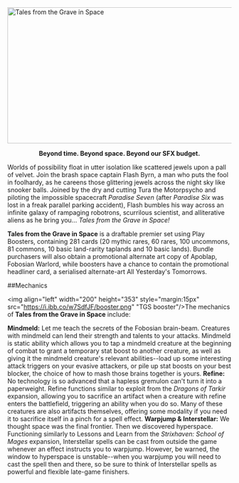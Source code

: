 <img src="https://grapplex.github.io/sets/TGS-files/logo.png" alt="Tales from the Grave in Space" width="520" height="306">

**<p style="text-align: center;">Beyond time. Beyond space. Beyond our SFX budget.</p>**

Worlds of possibility float in utter isolation like scattered jewels upon a pall of velvet. Join the brash space captain Flash Byrn, a man who puts the fool in foolhardy, as he careens those glittering jewels across the night sky like snooker balls. Joined by the dry and cutting Tura the Motorpsycho and piloting the impossible spacecraft *Paradise Seven* (after *Paradise Six* was lost in a freak parallel parking accident), Flash bumbles his way across an infinite galaxy of rampaging robotrons, scurrilous scientist, and alliterative aliens as he bring you... *Tales from the Grave in Space!* 

**Tales from the Grave in Space** is a draftable premier set using Play Boosters, containing 281 cards (20 mythic rares, 60 rares, 100 uncommons, 81 commons, 10 basic land-rarity taplands and 10 basic lands). Bundle purchasers will also obtain a promotional alternate art copy of Apoblap, Fobosian Warlord, while boosters have a chance to contain the promotional headliner card, a serialised alternate-art All Yesterday's Tomorrows.

##Mechanics

<img align="left" width="200" height="353" style="margin:15px" src="https://i.ibb.co/w7SdfJF/booster.png" "TGS booster"/>The mechanics of **Tales from the Grave in Space** include:

**Mindmeld:** Let me teach the secrets of the Fobosian brain-beam. Creatures with mindmeld can lend their strength and talents to your attacks. Mindmeld is static ability which allows you to tap a mindmeld creature at the beginning of combat to grant a temporary stat boost to another creature, as well as giving it the mindmeld creature's relevant abilities--load up some interesting attack triggers on your evasive attackers, or pile up stat boosts on your best blocker, the choice of how to mash those brains together is yours.
​
**Refine:** No technology is so advanced that a hapless gremulon can't turn it into a paperweight. Refine functions similar to exploit from the *Dragons of Tarkir* expansion, allowing you to sacrifice an artifact when a creature with refine enters the battlefield, triggering an ability when you do so. Many of these creatures are also artifacts themselves, offering some modality if you need it to sacrifice itself in a pinch for a spell effect.
​
**Warpjump & Interstellar:** We thought space was the final frontier. Then we discovered hyperspace. Functioning similarly to Lessons and Learn from the *Strixhaven: School of Mages* expansion, Interstellar spells can be cast from outside the game whenever an effect instructs you to warpjump. However, be warned, the window to hyperspace is unstable--when you warpjump you will need to cast the spell then and there, so be sure to think of Interstellar spells as powerful and flexible late-game finishers.